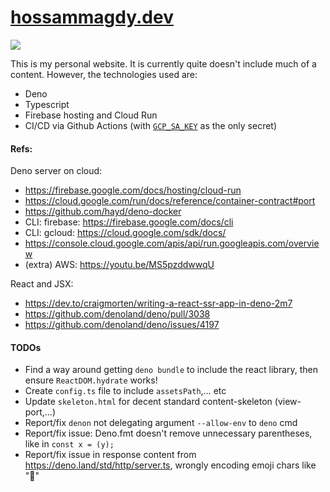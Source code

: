 # [hossammagdy.dev](https://hossammagdy.dev)

![](https://github.com/hossam-magdy/hossammagdy.dev/workflows/CI/badge.svg)

This is my personal website. It is currently quite doesn't include much of a content. However, the technologies used are:

- Deno
- Typescript
- Firebase hosting and Cloud Run
- CI/CD via Github Actions (with [`GCP_SA_KEY`](https://cloud.google.com/iam/docs/creating-managing-service-account-keys) as the only secret)

#### Refs:

Deno server on cloud:

- https://firebase.google.com/docs/hosting/cloud-run
- https://cloud.google.com/run/docs/reference/container-contract#port
- https://github.com/hayd/deno-docker
- CLI: firebase: https://firebase.google.com/docs/cli
- CLI: gcloud: https://cloud.google.com/sdk/docs/
- https://console.cloud.google.com/apis/api/run.googleapis.com/overview
- (extra) AWS: https://youtu.be/MS5pzddwwqU

React and JSX:

- https://dev.to/craigmorten/writing-a-react-ssr-app-in-deno-2m7
- https://github.com/denoland/deno/pull/3038
- https://github.com/denoland/deno/issues/4197

#### TODOs

- Find a way around getting `deno bundle` to include the react library, then ensure `ReactDOM.hydrate` works!
- Create `config.ts` file to include `assetsPath`,… etc
- Update `skeleton.html` for decent standard content-skeleton (view-port,…)
- Report/fix `denon` not delegating argument `--allow-env` to `deno` cmd
- Report/fix issue: Deno.fmt doesn't remove unnecessary parentheses, like in `const x = (y);`
- Report/fix issue in response content from https://deno.land/std/http/server.ts, wrongly encoding emoji chars like "🦕"
